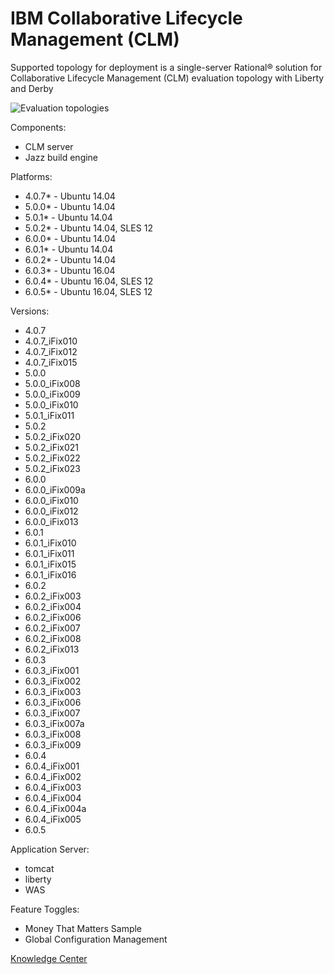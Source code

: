 # IBM Collaborative Lifecycle Management (CLM)

Supported topology for deployment is a single-server Rational® solution for Collaborative Lifecycle Management (CLM) evaluation topology with Liberty and Derby

![Evaluation topologies](https://jazz.net/wiki/pub/Deployment/StandardTopologiesOverview/evaluation.png)

Components:

* CLM server
* Jazz build engine

Platforms:

* 4.0.7* - Ubuntu 14.04
* 5.0.0* - Ubuntu 14.04
* 5.0.1* - Ubuntu 14.04
* 5.0.2* - Ubuntu 14.04, SLES 12
* 6.0.0* - Ubuntu 14.04
* 6.0.1* - Ubuntu 14.04
* 6.0.2* - Ubuntu 14.04
* 6.0.3* - Ubuntu 16.04
* 6.0.4* - Ubuntu 16.04, SLES 12
* 6.0.5* - Ubuntu 16.04, SLES 12

Versions:

* 4.0.7
* 4.0.7_iFix010
* 4.0.7_iFix012
* 4.0.7_iFix015
* 5.0.0
* 5.0.0_iFix008
* 5.0.0_iFix009
* 5.0.0_iFix010
* 5.0.1_iFix011
* 5.0.2
* 5.0.2_iFix020
* 5.0.2_iFix021
* 5.0.2_iFix022
* 5.0.2_iFix023
* 6.0.0
* 6.0.0_iFix009a
* 6.0.0_iFix010
* 6.0.0_iFix012
* 6.0.0_iFix013
* 6.0.1
* 6.0.1_iFix010
* 6.0.1_iFix011
* 6.0.1_iFix015
* 6.0.1_iFix016
* 6.0.2
* 6.0.2_iFix003
* 6.0.2_iFix004
* 6.0.2_iFix006
* 6.0.2_iFix007
* 6.0.2_iFix008
* 6.0.2_iFix013
* 6.0.3
* 6.0.3_iFix001
* 6.0.3_iFix002
* 6.0.3_iFix003
* 6.0.3_iFix006
* 6.0.3_iFix007
* 6.0.3_iFix007a
* 6.0.3_iFix008
* 6.0.3_iFix009
* 6.0.4
* 6.0.4_iFix001
* 6.0.4_iFix002
* 6.0.4_iFix003
* 6.0.4_iFix004
* 6.0.4_iFix004a
* 6.0.4_iFix005
* 6.0.5

Application Server:
* tomcat
* liberty
* WAS

Feature Toggles:

* Money That Matters Sample
* Global Configuration Management

[Knowledge Center][1]

[1]: https://www.ibm.com/support/knowledgecenter/SSYMRC/clm_family_welcome.html "Title"
